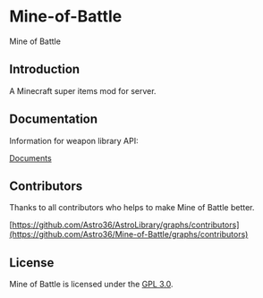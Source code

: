# Mine-of-Battle
Mine of Battle

## Introduction
A Minecraft super items mod for server.

## Documentation
Information for weapon library API:

[Documents](http://minedev.dothome.co.kr/docs/lib_astro_weapon/1.0/index.html)

## Contributors
Thanks to all contributors who helps to make Mine of Battle better.

[https://github.com/Astro36/AstroLibrary/graphs/contributors](https://github.com/Astro36/Mine-of-Battle/graphs/contributors)

## License
Mine of Battle is licensed under the [GPL 3.0](./LICENSE).
